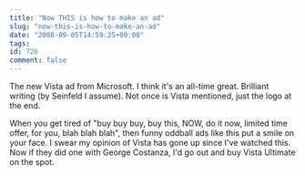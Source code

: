 ```yaml
---
title: "Now THIS is how to make an ad"
slug: "now-this-is-how-to-make-an-ad"
date: "2008-09-05T14:59:25+00:00"
tags:
id: 726
comment: false
---
```


The new Vista ad from Microsoft. I think it's an all-time great. Brilliant writing (by Seinfeld I assume). Not once is Vista mentioned, just the logo at the end. 

When you get tired of "buy buy buy, buy this, NOW, do it now, limited time offer, for you, blah blah blah", then funny oddball ads like this put a smile on your face. I swear my opinion of Vista has gone up since I've watched this. Now if they did one with George Costanza, I'd go out and buy Vista Ultimate on the spot.

<object width="425" height="344"><param name="movie" value="http://www.youtube.com/v/afR5J7esknoandhl=enandfs=1"><param name="allowFullScreen" value="true"><embed src="http://www.youtube.com/v/afR5J7esknoandhl=enandfs=1" type="application/x-shockwave-flash" allowfullscreen="true" width="425" height="344"></object>
